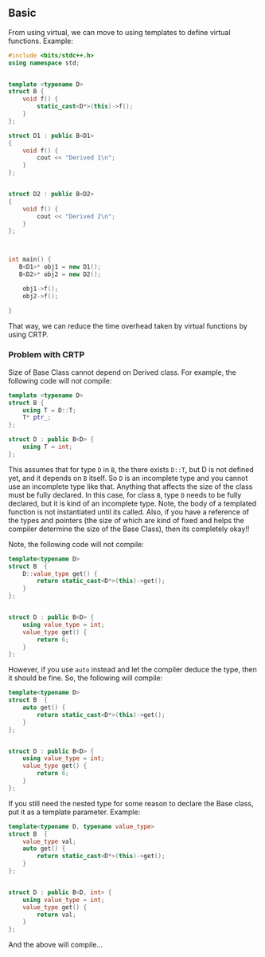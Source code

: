 ## Basic

From using virtual, we can move to using templates to define virtual functions.
Example:

```cpp
#include <bits/stdc++.h>
using namespace std;


template <typename D>
struct B {
    void f() {
        static_cast<D*>(this)->f();
    }
};

struct D1 : public B<D1>
{
    void f() {
        cout << "Derived 1\n";
    }
};


struct D2 : public B<D2>
{
    void f() {
        cout << "Derived 2\n";
    }
};



int main() {
   B<D1>* obj1 = new D1();
   B<D2>* obj2 = new D2();

    obj1->f();
    obj2->f();

}
```


That way, we can reduce the time overhead taken by virtual functions by using CRTP.

### Problem with CRTP

Size of Base Class cannot depend on Derived class. For example, the following code will not compile:

```cpp
template <typename D>
struct B {
    using T = D::T;
    T* ptr_;
};

struct D : public B<D> {
    using T = int;
};
```

This assumes that for type `D` in `B`, the there exists `D::T`, but D is not defined yet, and it depends on `B` itself. So `D` is an incomplete type and you cannot use an incomplete type like that.
Anything that affects the size of the class must be fully declared. In this case, for class `B`, type `D` needs to be fully declared, but it is kind of an incomplete type.
Note, the body of a templated function is not instantiated until its called. Also, if you have a reference of the types and pointers (the size of which are kind of fixed and helps the compiler determine the size of the Base Class), then its completely okay!!


Note, the following code will not compile:


```cpp
template<typename D>
struct B  {
    D::value_type get() {
        return static_cast<D*>(this)->get();
    }
};


struct D : public B<D> {
    using value_type = int;
    value_type get() {
        return 6;
    }
};
```

However, if you use `auto` instead and let the compiler deduce the type, then it should be fine. So, the following will compile:

```cpp
template<typename D>
struct B  {
    auto get() {
        return static_cast<D*>(this)->get();
    }
};


struct D : public B<D> {
    using value_type = int;
    value_type get() {
        return 6;
    }
};
```

If you still need the nested type for some reason to declare the Base class, put it as a template parameter.
Example:

```cpp
template<typename D, typename value_type>
struct B  {
    value_type val;
    auto get() {
        return static_cast<D*>(this)->get();
    }
};


struct D : public B<D, int> {
    using value_type = int;
    value_type get() {
        return val;
    }
};
```

And the above will compile...

